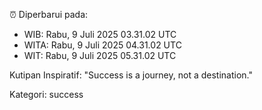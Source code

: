 ⏰ Diperbarui pada:
- WIB: Rabu, 9 Juli 2025 03.31.02 UTC
- WITA: Rabu, 9 Juli 2025 04.31.02 UTC
- WIT: Rabu, 9 Juli 2025 05.31.02 UTC

Kutipan Inspiratif:
"Success is a journey, not a destination."


Kategori: success

